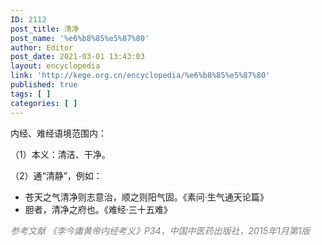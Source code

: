```yaml
---
ID: 2112
post_title: 清净
post_name: '%e6%b8%85%e5%87%80'
author: Editor
post_date: 2021-03-01 13:43:03
layout: encyclopedia
link: 'http://kege.org.cn/encyclopedia/%e6%b8%85%e5%87%80'
published: true
tags: [ ]
categories: [ ]
---
```

内经、难经语境范围内：

（1）本义：清洁、干净。

（2）通“清静”，例如：
<ul>
 	<li>苍天之气清净则志意治，顺之则阳气固。《素问·生气通天论篇》</li>
 	<li>胆者，清净之府也。《难经·三十五难》</li>
</ul>
<span style="color: #808080;"><em>参考文献</em></span>
<span style="color: #808080;"><em>《李今庸黄帝内经考义》P34，中国中医药出版社，2015年1月第1版</em></span>